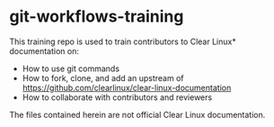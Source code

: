 # git-workflows-training

This training repo is used to train contributors to Clear Linux\* documentation on:

* How to use git commands
* How to fork, clone, and add an upstream of https://github.com/clearlinux/clear-linux-documentation
* How to collaborate with contributors and reviewers

The files contained herein are not official Clear Linux documentation. 
